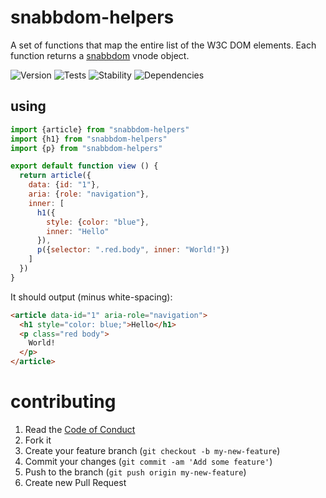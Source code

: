 # snabbdom-helpers

A set of functions that map the entire list of the W3C DOM elements. Each function returns a [snabbdom]() vnode object.

![Version][BADGE_VERSION]
![Tests][BADGE_TRAVIS]
![Stability][BADGE_STABILITY]
![Dependencies][BADGE_DEPENDENCY]


## using

``` javascript
import {article} from "snabbdom-helpers"
import {h1} from "snabbdom-helpers"
import {p} from "snabbdom-helpers"

export default function view () {
  return article({
    data: {id: "1"},
    aria: {role: "navigation"},
    inner: [
      h1({
        style: {color: "blue"},
        inner: "Hello"
      }),
      p({selector: ".red.body", inner: "World!"})
    ]
  })
}
```

It should output (minus white-spacing):

``` html
<article data-id="1" aria-role="navigation">
  <h1 style="color: blue;">Hello</h1>
  <p class="red body">
    World!
  </p>
</article>
```


# contributing

  1. Read the [Code of Conduct](/CONDUCT.md)
  2. Fork it
  3. Create your feature branch (`git checkout -b my-new-feature`)
  4. Commit your changes (`git commit -am 'Add some feature'`)
  5. Push to the branch (`git push origin my-new-feature`)
  6. Create new Pull Request


[BADGE_TRAVIS]: https://img.shields.io/travis/krainboltgreene/hsdk.js.svg?maxAge=2592000&style=flat-square
[BADGE_VERSION]: https://img.shields.io/npm/v/hsdk.svg?maxAge=2592000&style=flat-square
[BADGE_STABILITY]: https://img.shields.io/badge/stability-strong-green.svg?maxAge=2592000&style=flat-square
[BADGE_DEPENDENCY]: https://img.shields.io/david/krainboltgreene/hsdk.js.svg?maxAge=2592000&style=flat-square
